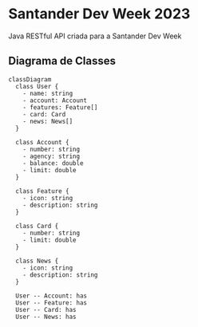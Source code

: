 # Santander Dev Week 2023
Java RESTful API criada para a Santander Dev Week

## Diagrama de Classes

```mermaid
classDiagram
  class User {
    - name: string
    - account: Account
    - features: Feature[]
    - card: Card
    - news: News[]
  }

  class Account {
    - number: string
    - agency: string
    - balance: double
    - limit: double
  }

  class Feature {
    - icon: string
    - description: string
  }

  class Card {
    - number: string
    - limit: double
  }

  class News {
    - icon: string
    - description: string
  }

  User -- Account: has
  User -- Feature: has
  User -- Card: has
  User -- News: has
```